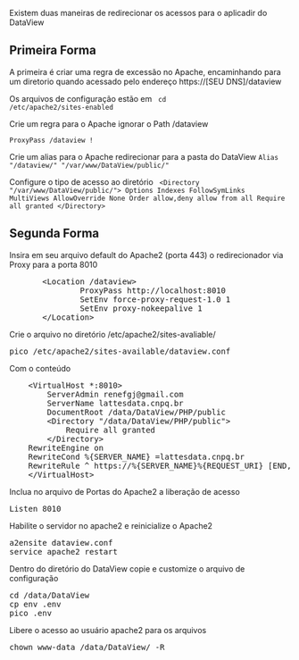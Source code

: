 

Existem duas maneiras de redirecionar os acessos para o aplicadir do DataView
<h2>Primeira Forma</h2>
A primeira é criar uma regra de excessão no Apache, encaminhando para um diretorio quando acessado pelo endereço https://[SEU DNS]/dataview

Os arquivos de configuração estão em
<code> cd /etc/apache2/sites-enabled</code>

Crie um regra para o Apache ignorar o Path /dataview

<code>ProxyPass /dataview !</code>

Crie um alias para o Apache redirecionar para a pasta do DataView
<code>Alias "/dataview/" "/var/www/DataView/public/"</code>

Configure o tipo de acesso ao diretório
<code>
        &lt;Directory "/var/www/DataView/public/">
                Options Indexes FollowSymLinks MultiViews
                AllowOverride None
                Order allow,deny
                allow from all
                Require all granted
        &lt;/Directory>
</code>


<h2>Segunda Forma</h2>
Insira em seu arquivo default do Apache2 (porta 443) o redirecionador via Proxy para a porta 8010
<pre>
       &lt;Location /dataview>
               ProxyPass http://localhost:8010
               SetEnv force-proxy-request-1.0 1
               SetEnv proxy-nokeepalive 1
       &lt;/Location>
</pre>

Crie o arquivo no diretório /etc/apache2/sites-avaliable/
<pre>pico /etc/apache2/sites-available/dataview.conf</pre>
Com o conteúdo
<pre>
    &lt;VirtualHost *:8010>
        ServerAdmin renefgj@gmail.com
        ServerName lattesdata.cnpq.br
        DocumentRoot /data/DataView/PHP/public
        &lt;Directory "/data/DataView/PHP/public">
            Require all granted
        &lt;/Directory>
    RewriteEngine on
    RewriteCond %{SERVER_NAME} =lattesdata.cnpq.br
    RewriteRule ^ https://%{SERVER_NAME}%{REQUEST_URI} [END,NE,R=permanent]
    &lt;/VirtualHost>
</pre>

Inclua no arquivo de Portas do Apache2 a liberação de acesso
<pre>
Listen 8010
</pre>

Habilite o servidor no apache2 e reinicialize o Apache2
<pre>
a2ensite dataview.conf
service apache2 restart
</pre>

Dentro do diretório do DataView copie e customize o arquivo de configuração
<pre>
cd /data/DataView
cp env .env
pico .env
</pre>

Libere o acesso ao usuário apache2 para os arquivos
<pre>
chown www-data /data/DataView/ -R
</pre>
